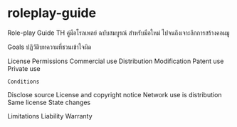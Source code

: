 # roleplay-guide
Role-play Guide TH คู่มือโรลเพลย์ ฉบับสมบูรณ์ สำหรับมือใหม่ ไปจนถึงเจาะลึกการสร้างคอมมู

Goals
ปฏิวัติบทความที่ชวนเข้าใจผิด


License
 Permissions
 Commercial use
 Distribution
 Modification
 Patent use
 Private use
 
 	Conditions
 Disclose source
 License and copyright notice
 Network use is distribution
 Same license
 State changes
 
 Limitations
 Liability
 Warranty

